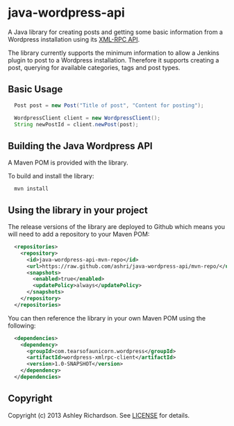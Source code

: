 java-wordpress-api
==================

A Java library for creating posts and getting some basic information from a Wordpress installation using its
[XML-RPC API][xmlrpc].

The library currently supports the minimum information to allow a Jenkins plugin to post to a Wordpress installation.
Therefore it supports creating a post, querying for available categories, tags and post types.

## Basic Usage

```java
  Post post = new Post("Title of post", "Content for posting");

  WordpressClient client = new WordpressClient();
  String newPostId = client.newPost(post);
```

## Building the Java Wordpress API

A Maven POM is provided with the library.

To build and install the library:

```shell
  mvn install
```

## Using the library in your project

The release versions of the library are deployed to Github which means you will need to add a repository to your Maven POM:

```xml
  <repositories>
    <repository>
      <id>java-wordpress-api-mvn-repo</id>
      <url>https://raw.github.com/ashri/java-wordpress-api/mvn-repo/</url>
      <snapshots>
        <enabled>true</enabled>
        <updatePolicy>always</updatePolicy>
      </snapshots>
    </repository>
  </repositories>
```

You can then reference the library in your own Maven POM using the following:

```xml
  <dependencies>
    <dependency>
      <groupId>com.tearsofaunicorn.wordpress</groupId>
      <artifactId>wordpress-xmlrpc-client</artifactId>
      <version>1.0-SNAPSHOT</version>
    </dependency>
  </dependencies>
```

## Copyright

Copyright (c) 2013 Ashley Richardson. See [LICENSE][] for details.

[license]: https://github.com/ashri/java-wordpress-api/blob/master/LICENSE.md
[xmlrpc]: http://codex.wordpress.org/XML-RPC_WordPress_API